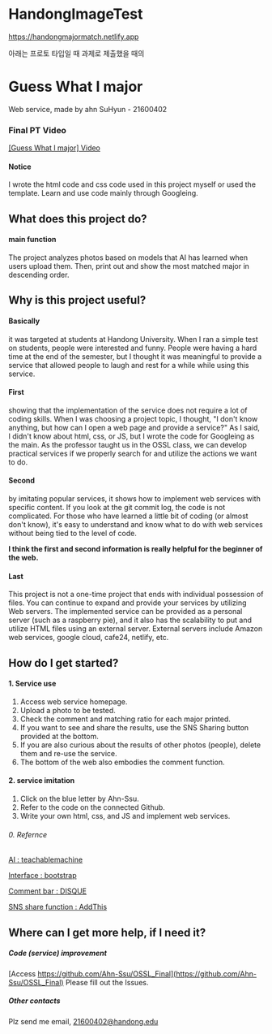 # HandongImageTest

https://handongmajormatch.netlify.app



아래는 프로토 타입일 때 과제로 제출했을 때의 
# Guess What I major 
Web service, made by ahn SuHyun - 21600402 

### Final PT Video
[[Guess What I major] Video](https://drive.google.com/drive/folders/1oyigHUaU5ULTNLs_vV37JoO2J1JuWnrY)

#### Notice
I wrote the html code and css code used in this project myself or used the template. Learn and use code mainly through Googleing.

## What does this project do? 
#### main function
The project analyzes photos based on models that AI has learned when users upload them.
Then, print out and show the most matched major in descending order.

## Why is this project useful? 
#### Basically
it was targeted at students at Handong University. When I ran a simple test on students, people were interested and funny. People were having a hard time at the end of the semester, but I thought it was meaningful to provide a service that allowed people to laugh and rest for a while while using this service.

#### First
 showing that the implementation of the service does not require a lot of coding skills. When I was choosing a project topic, I thought, "I don't know anything, but how can I open a web page and provide a service?"
As I said, I didn't know about html, css, or JS, but I wrote the code for Googleing as the main. As the professor taught us in the OSSL class, we can develop practical services if we properly search for and utilize the actions we want to do.

#### Second
  by imitating popular services, it shows how to implement web services with specific content. If you look at the git commit log, the code is not complicated. For those who have learned a little bit of coding (or almost don't know), it's easy to understand and know what to do with web services without being tied to the level of code.
  
 **I think the first and second information is really helpful for the beginner of the web.**
 
#### Last
  This project is not a one-time project that ends with individual possession of files. You can continue to expand and provide your services by utilizing Web servers.
The implemented service can be provided as a personal server (such as a raspberry pie), and it also has the scalability to put and utilize HTML files using an external server. External servers include Amazon web services, google cloud, cafe24, netlify, etc.

##  How do I get started?
#### 1. Service use
1. Access web service homepage.
2. Upload a photo to be tested.
3. Check the comment and matching ratio for each major printed. 
4. If you want to see and share the results, use the SNS Sharing button provided at the bottom.
5. If you are also curious about the results of other photos (people), delete them and re-use the service.
6. The bottom of the web also embodies the comment function.

#### 2. service imitation
1. Click on the blue letter by Ahn-Ssu.
2. Refer to the code on the connected Github.
3. Write your own html, css, and JS and implement web services.

###### 0. Refernce 
[AI : teachablemachine](https://teachablemachine.withgoogle.com/)

[Interface : bootstrap](https://getbootstrap.com/)

[Comment bar : DISQUE](https://disqus.com/)

[SNS share function : AddThis](https://www.addthis.com/)


## Where can I get more help, if I need it? 
##### Code (service) improvement 
[Access https://github.com/Ahn-Ssu/OSSL_Final](https://github.com/Ahn-Ssu/OSSL_Final)
Please fill out the Issues.

##### Other contacts 
Plz send me email, 21600402@handong.edu
